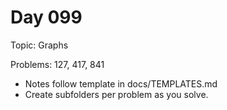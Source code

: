 # Day 099

Topic: Graphs

Problems: 127, 417, 841

- Notes follow template in docs/TEMPLATES.md
- Create subfolders per problem as you solve.